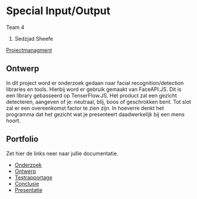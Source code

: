 # Special Input/Output
Team 4
1. Sedzjad Sheefe

[Projectmanagment](https://trello.com/b/zG8t2tqw/in-output) <Trello scrumboard bijvoorbeeld>

## Ontwerp
In dit project word er onderzoek gedaan naar facial recognition/detection libraries en tools. Hierbij word er gebruik gemaakt van FaceAPI.JS. Dit is een library gebasseerd op TenserFlow.JS.
Het product zal een gezicht detecteren, aangeven of je: neutraal, blij, boos of geschrokken bent. Tot slot zal er een overeenkomst factor te zien zijn. In hoeverre denkt het programma dat het gezicht wat je presenteert daadwerkelijk bij een mens hoort.

## Portfolio
Zet hier de links neer naar jullie documentatie.

* [Onderzoek](https://docs.google.com/document/d/1ENqOJz10OITB813338YB76ZeavBlEp5_1_bKT_FFRiw/edit?usp=sharing)
* [Ontwerp](https://docs.google.com/document/d/1o_Gw1OGb8tekNQXpkKzg49ko5ghP9u1o0Mh3BsXSVEY/edit?usp=sharing)
* [Testrapportage](https://docs.google.com/document/d/1kNR4PR2a8c-GeEL7YrsZA59-Qz9kDqpAyhpe3YmZM3A/edit?usp=sharing)
* [Conclusie](https://docs.google.com/document/d/1xp1ZtynXkeM8_t_RNvyOiv_NL7bMuAeS1LXCnQdkdTM/edit?usp=sharing)
* [Presentatie](https://docs.google.com/presentation/d/1lzRRwHPvFV7bfrFBtVIienxR_1X291ZBqn-OUmW1VpU/edit?usp=sharing)
